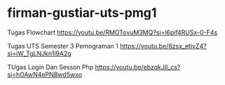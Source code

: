 # firman-gustiar-uts-pmg1
Tugas Flowchart
https://youtu.be/RMOTovuM3MQ?si=l6pif4RUSx-0-F4s

Tugas UTS Semester 3 Pemograman 1
https://youtu.be/8zsx_etjvZ4?si=iW_TgLNJkn1i9A2q

TUgas Login Dan Sesson Php
https://youtu.be/ebzqkJIl_cs?si=hOAwN4ePNBwd5wxo
